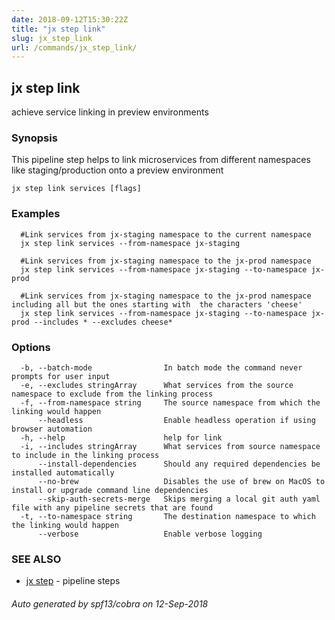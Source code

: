 ```yaml
---
date: 2018-09-12T15:30:22Z
title: "jx step link"
slug: jx_step_link
url: /commands/jx_step_link/
---
```

## jx step link

achieve service linking in preview environments

### Synopsis

This pipeline step helps to link microservices from different namespaces like staging/production onto a preview environment

```
jx step link services [flags]
```

### Examples

```
  #Link services from jx-staging namespace to the current namespace
  jx step link services --from-namespace jx-staging
  
  #Link services from jx-staging namespace to the jx-prod namespace
  jx step link services --from-namespace jx-staging --to-namespace jx-prod
  
  #Link services from jx-staging namespace to the jx-prod namespace including all but the ones starting with  the characters 'cheese'
  jx step link services --from-namespace jx-staging --to-namespace jx-prod --includes * --excludes cheese*
```

### Options

```
  -b, --batch-mode                In batch mode the command never prompts for user input
  -e, --excludes stringArray      What services from the source namespace to exclude from the linking process
  -f, --from-namespace string     The source namespace from which the linking would happen
      --headless                  Enable headless operation if using browser automation
  -h, --help                      help for link
  -i, --includes stringArray      What services from source namespace to include in the linking process
      --install-dependencies      Should any required dependencies be installed automatically
      --no-brew                   Disables the use of brew on MacOS to install or upgrade command line dependencies
      --skip-auth-secrets-merge   Skips merging a local git auth yaml file with any pipeline secrets that are found
  -t, --to-namespace string       The destination namespace to which the linking would happen
      --verbose                   Enable verbose logging
```

### SEE ALSO

* [jx step](/commands/jx_step/)	 - pipeline steps

###### Auto generated by spf13/cobra on 12-Sep-2018

